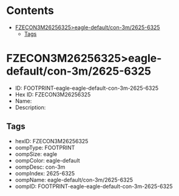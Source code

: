 



Contents
========

* [FZECON3M26256325>eagle-default/con-3m/2625-6325](#fzecon3m26256325eagle-defaultcon-3m2625-6325)
	* [Tags](#tags)

# FZECON3M26256325>eagle-default/con-3m/2625-6325

- ID: FOOTPRINT-eagle-eagle-default-con-3m-2625-6325
- Hex ID: FZECON3M26256325
- Name: 
- Description: 

## Tags

- hexID: FZECON3M26256325
- oompType: FOOTPRINT
- oompSize: eagle
- oompColor: eagle-default
- oompDesc: con-3m
- oompIndex: 2625-6325
- oompName: eagle-default/con-3m/2625-6325
- oompID: FOOTPRINT-eagle-eagle-default-con-3m-2625-6325
